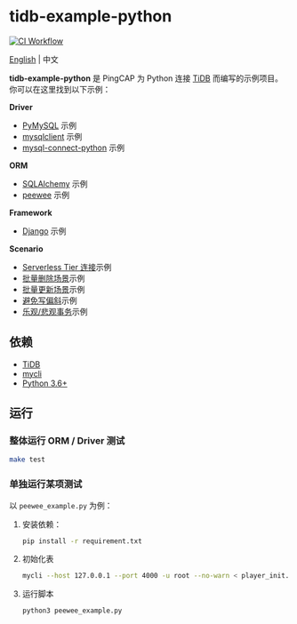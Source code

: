 # tidb-example-python

[![CI Workflow](https://github.com/pingcap-inc/tidb-example-python/actions/workflows/ci.yml/badge.svg)](https://github.com/pingcap-inc/tidb-example-python/actions/workflows/ci.yml)

[English](/README.md) | 中文

**tidb-example-python** 是 PingCAP 为 Python 连接 [TiDB](https://docs.pingcap.com/tidb/stable) 而编写的示例项目。你可以在这里找到以下示例：

**Driver**

- [PyMySQL](/pymysql_example.py) 示例
- [mysqlclient](/mysqlclient_example.py) 示例
- [mysql-connect-python](/mysql_connect_python_example.py) 示例

**ORM**

- [SQLAlchemy](/sqlalchemy_example.py) 示例
- [peewee](/peewee_example.py) 示例

**Framework**

- [Django](/django_example) 示例

**Scenario**

- [Serverless Tier 连接](/serverless_tier_example.py)示例
- [批量删除场景](/batch_delete.py)示例
- [批量更新场景](/batch_update.py)示例
- [避免写偏斜](/write_skew_example.py)示例
- [乐观/悲观事务](/txn_example.py)示例

## 依赖

- [TiDB](https://docs.pingcap.com/tidb/stable)
- [mycli](https://www.mycli.net/)
- [Python 3.6+](https://www.python.org/)

## 运行

### 整体运行 ORM / Driver 测试

```bash
make test
```

### 单独运行某项测试

以 `peewee_example.py` 为例：

1. 安装依赖：

    ```bash
    pip install -r requirement.txt
    ```

2. 初始化表

    ```bash
    mycli --host 127.0.0.1 --port 4000 -u root --no-warn < player_init.sql
    ```

3. 运行脚本

    ```bash
    python3 peewee_example.py
    ```